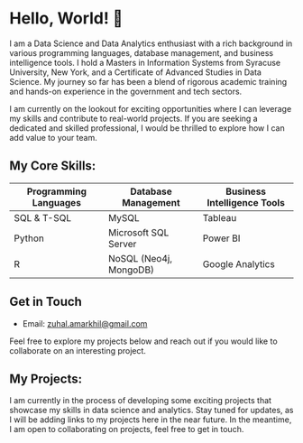 # Hello, World! 👋
I am a Data Science and Data Analytics enthusiast with a rich background in various programming languages, database management, and business intelligence tools. I hold a Masters in Information Systems from Syracuse University, New York, and a Certificate of Advanced Studies in Data Science. My journey so far has been a blend of rigorous academic training and hands-on experience in the government and tech sectors. 

I am currently on the lookout for exciting opportunities where I can leverage my skills and contribute to real-world projects. If you are seeking a dedicated and skilled professional, I would be thrilled to explore how I can add value to your team. 

## My Core Skills:
| **Programming Languages** | **Database Management**  | **Business Intelligence Tools** |
|---------------------------|---------------------------|---------------------------------|
| SQL & T-SQL              | MySQL                     | Tableau                         |
| Python                   | Microsoft SQL Server      | Power BI                        |
| R                        | NoSQL (Neo4j, MongoDB)    | Google Analytics                |

## Get in Touch
- Email: zuhal.amarkhil@gmail.com

Feel free to explore my projects below and reach out if you would like to collaborate on an interesting project. 

## My Projects:
I am currently in the process of developing some exciting projects that showcase my skills in data science and analytics. Stay tuned for updates, as I will be adding links to my projects here in the near future. In the meantime, I am open to collaborating on projects, feel free to get in touch.
